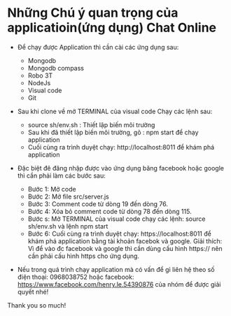 
# Những Chú ý quan trọng của applicatioin(ứng dụng) Chat Online


+ Để chạy được Application thì cần cài các ứng dụng sau:
  - Mongodb
  - Mongodb compass
  - Robo 3T
  - NodeJs
  - Visual code
  - Git
 
+ Sau khi clone về mở TERMINAL của visual code Chạy các lệnh sau:
  - source sh/env.sh : Thiết lập biến môi trường
  - Sau khi đã thiết lập biến môi trường, gõ : npm start để chạy application
  - Cuối cùng ra trình duyệt chạy: http://localhost:8011 để khám phá application


+ Đặc biệt đê đăng nhập được vào ứng dụng băng facebook hoặc google thì cần phải làm các bước sau: 
  - Bước 1: Mở code
  - Bước 2: Mở file src/server.js
  - Bước 3: Comment code từ dòng 19 đến dòng 76.
  - Bước 4: Xóa bỏ comment code từ dòng 78 đến dòng 115.
  - Bước s: Mở  TERMINAL của visual code chạy các lệnh: source sh/env.sh và lệnh npm start
  - Bước 6: Cuối cùng ra trình duyệt chạy: https://localhost:8011 để khám phá application bằng tài khoản            facebok và google.
  Giải thích: Vì để vào đc facebook và google thì cần dùng cấu hình https:// nên cần phải cấu hình https cho ứng dụng.

+ Nếu trong quá trình chạy application mà có vấn để gì liên hệ theo số điện thoại: 0968038752
    hoặc facebook: https://www.facebook.com/henry.le.54390876 của nhóm để được giải quyết nhé!
    

    
Thank you so much!
